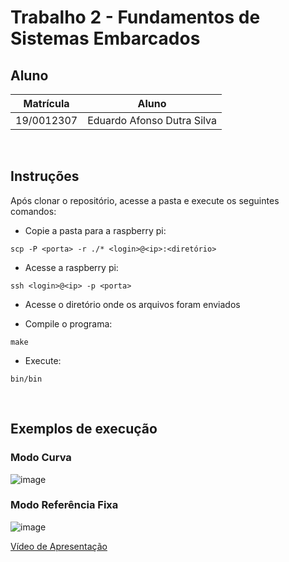# Trabalho 2 - Fundamentos de Sistemas Embarcados

## Aluno

| Matrícula  | Aluno                      |
| ---------- | -------------------------- |
| 19/0012307 | Eduardo Afonso Dutra Silva |

<br>

## Instruções

Após clonar o repositório, acesse a pasta e execute os seguintes comandos:

- Copie a pasta para a raspberry pi:
```
scp -P <porta> -r ./* <login>@<ip>:<diretório>
```

- Acesse a raspberry pi:
```
ssh <login>@<ip> -p <porta>
```

- Acesse o diretório onde os arquivos foram enviados

- Compile o programa:
```
make
```

- Execute:
```
bin/bin
```
<br>

## Exemplos de execução

### Modo Curva

![image](https://user-images.githubusercontent.com/54921791/214195503-47c7459a-09b4-4862-a37e-bfe415554da0.png)

### Modo Referência Fixa

![image](https://user-images.githubusercontent.com/54921791/214195633-c03e33de-a18d-482e-b902-a6c208acf73a.png)

[Vídeo de Apresentação](https://github.com/oEduardoAfonso/Embarcados_Trabalho_2/blob/9e121a4530b2ee8e9a65fc4dac9e48b4b9ddc8aa/apresentacao.mp4)
